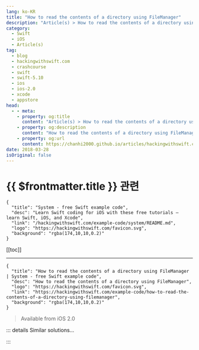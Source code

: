 ```yaml
---
lang: ko-KR
title: "How to read the contents of a directory using FileManager"
description: "Article(s) > How to read the contents of a directory using FileManager"
category:
  - Swift
  - iOS
  - Article(s)
tag: 
  - blog
  - hackingwithswift.com
  - crashcourse
  - swift
  - swift-5.10
  - ios
  - ios-2.0
  - xcode
  - appstore
head:
  - - meta:
    - property: og:title
      content: "Article(s) > How to read the contents of a directory using FileManager"
    - property: og:description
      content: "How to read the contents of a directory using FileManager"
    - property: og:url
      content: https://chanhi2000.github.io/articles/hackingwithswift.com/example-code/how-to-read-the-contents-of-a-directory-using-filemanager.html
date: 2018-03-28
isOriginal: false
---
```


# {{ $frontmatter.title }} 관련

```component VPCard
{
  "title": "System - free Swift example code",
  "desc": "Learn Swift coding for iOS with these free tutorials – learn Swift, iOS, and Xcode",
  "link": "/hackingwithswift.com/example-code/system/README.md",
  "logo": "https://hackingwithswift.com/favicon.svg",
  "background": "rgba(174,10,10,0.2)"
}
```

[[toc]]

---

```component VPCard
{
  "title": "How to read the contents of a directory using FileManager | System - free Swift example code",
  "desc": "How to read the contents of a directory using FileManager",
  "logo": "https://hackingwithswift.com/favicon.svg",
  "link": "https://hackingwithswift.com/example-code/how-to-read-the-contents-of-a-directory-using-filemanager",
  "background": "rgba(174,10,10,0.2)"
}
```

> Available from iOS 2.0

<!-- TODO: 작성 -->

<!-- 
If you want to work with files `FileManager` almost certainly has the answer, and it's no different in this case: it has a method called `contentsOfDirectory(atPath:)` that lists all the files in a specific directory. For example, we could have it list all the files in our app's resource directory like this:

```swift
let fm = FileManager.default
let path = Bundle.main.resourcePath!

do {
    let items = try fm.contentsOfDirectory(atPath: path)

    for item in items {
        print("Found \(item)")
    }
} catch {
    // failed to read directory – bad permissions, perhaps?
}
```

In this particular case the `try` should never fail, but you should still have the `catch` block in there just in case.

-->

::: details Similar solutions…

<!--
/quick-start/swiftui/how-to-disable-scrollview-clipping-so-contents-overflow">How to disable ScrollView clipping so contents overflow 
/example-code/system/how-to-find-the-users-documents-directory">How to find the user's documents directory 
/example-code/location/how-to-read-the-users-location-while-your-app-is-in-the-background">How to read the user’s location while your app is in the background 
/quick-start/swiftui/how-to-make-voiceover-read-characters-individually">How to make VoiceOver read characters individually 
/example-code/uikit/how-to-read-a-title-from-a-uipickerview-using-titleforrow">How to read a title from a UIPickerView using titleForRow</a>
-->

:::

